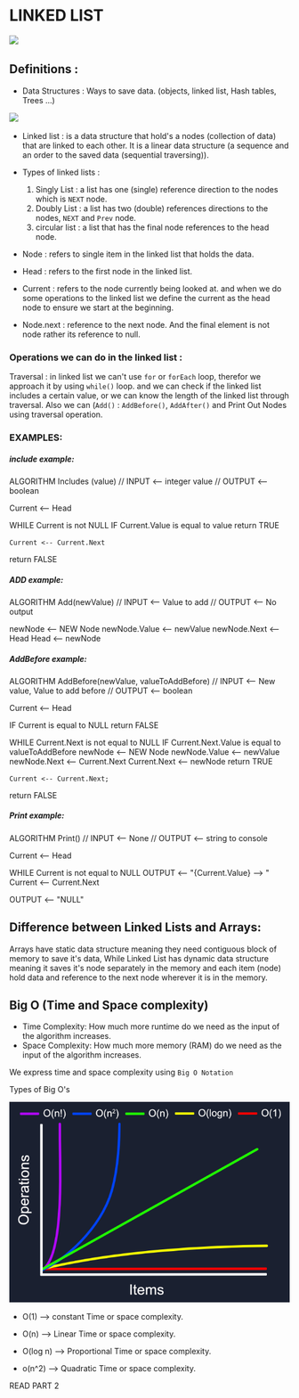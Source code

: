 # LINKED LIST 


![](https://media.geeksforgeeks.org/wp-content/uploads/20191010170332/Untitled-Diagram-183.png)


## Definitions :


- Data Structures : Ways to save data. (objects, linked list, Hash tables, Trees ...)

![](https://techdifferences.com/wp-content/uploads/2018/07/linear-vs-non-linear-data-structure.jpg)

- Linked list : is a data structure that hold's a nodes (collection of data) that are linked to each other. It is a linear data structure (a sequence and an order to the saved data (sequential traversing)).

- Types of linked lists :
    1. Singly List : a list has one (single) reference direction to the nodes which is `NEXT` node.
    2. Doubly List : a list has two (double) references directions to the nodes, `NEXT` and `Prev` node.
    3. circular list : a list that has the final node references to the head node. 

- Node : refers to single item in the linked list that holds the data.

- Head : refers to the first node in the linked list.

- Current : refers to the node currently being looked at. and when we do some operations to the linked list we define the current as the head node to ensure we start at the beginning.

- Node.next : reference to the next node. And the final element is not node rather its reference to null.




### Operations we can do in the linked list :

 
Traversal : in linked list we can't use `for` or `forEach` loop, therefor we approach it by using `while()` loop. and we can check if the linked list includes a certain value, or we can know the length of the linked list through traversal. Also we can (`Add()` : `AddBefore()`, `AddAfter()` and Print Out Nodes using traversal operation.


### EXAMPLES: 

##### include example:

ALGORITHM Includes (value)
// INPUT <-- integer value
// OUTPUT <-- boolean

  Current <-- Head

  WHILE Current is not NULL
    IF Current.Value is equal to value
      return TRUE

    Current <-- Current.Next

  return FALSE


##### ADD example:

  ALGORITHM Add(newValue)
// INPUT <-- Value to add
// OUTPUT <-- No output

  newNode <-- NEW Node
  newNode.Value <-- newValue
  newNode.Next <-- Head
  Head <-- newNode


##### AddBefore example:

  ALGORITHM AddBefore(newValue, valueToAddBefore)
// INPUT <-- New value, Value to add before
// OUTPUT <-- boolean

  Current <-- Head

  IF Current is equal to NULL
    return FALSE

  WHILE Current.Next is not equal to NULL
    IF Current.Next.Value is equal to valueToAddBefore
      newNode <-- NEW Node
      newNode.Value <-- newValue
      newNode.Next <-- Current.Next
      Current.Next <-- newNode
      return TRUE

    Current <-- Current.Next;

  return FALSE



##### Print example:

ALGORITHM Print()
// INPUT <-- None
// OUTPUT <-- string to console

  Current <-- Head

  WHILE Current is not equal to NULL
    OUTPUT <-- "{Current.Value} --> "
    Current <-- Current.Next

  OUTPUT <-- "NULL"


  ## Difference between Linked Lists and Arrays:

  Arrays have static data structure meaning they need contiguous block of memory to save it's data, While Linked List has dynamic data structure meaning it saves it's node separately in the memory and each item (node) hold data and reference to the next node wherever it is in the memory.


  ## Big O (Time and Space complexity)

  - Time Complexity: How much more runtime do we need as the input of the algorithm increases. 
  - Space Complexity: How much more memory (RAM) do we need as the input of the algorithm increases.

  We express time and space complexity using `Big O Notation`
 

  Types of Big O's 

  ![](../Images/o-complexity.png)



  - O(1)  --> constant Time or space complexity.

  - O(n) --> Linear Time or space complexity.

  - O(log n)  --> Proportional Time or space complexity.

  - o(n^2) --> Quadratic Time or space complexity.



  READ PART 2


